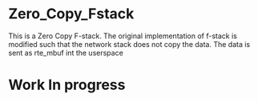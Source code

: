 # Zero_Copy_Fstack
This is a Zero Copy F-stack. The original implementation of f-stack is modified such that the network stack does not copy the data. The data is sent as rte_mbuf int the userspace 


# Work In progress
